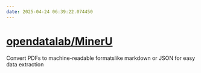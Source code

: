 ```yaml
---
date: 2025-04-24 06:39:22.074450
---
```


# [opendatalab/MinerU](https://github.com/opendatalab/MinerU)

Convert PDFs to machine-readable formatslike markdown or JSON for easy data extraction